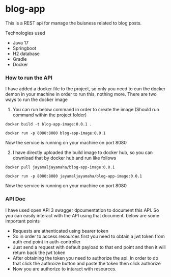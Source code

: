 # blog-app

This is a REST api for manage the buisness related to blog posts.

Technologies used
* Java 17
* Springboot
* H2 database
* Gradle
* Docker

### How to run the API

I have added a docker file to the project, so only you need to eun the docker demon in your machine in order to run this, nothing more. 
There are two ways to run the docker image

1. You can run below command in order to create the image (Should run command within the project folder)
```
docker build -t blog-app-image:0.0.1 .
```
```
docker run -p 8080:8080 blog-app-image:0.0.1
```
Now the service is running on your machine on port 8080

2. I have directly uploaded the build image to docker hub, so you can download that by docker hub and run like follows
```
docker pull jayamaljayamaha/blog-app-image:0.0.1
```
```
docker run -p 8080:8080 jayamaljayamaha/blog-app-image:0.0.1
```
Now the service is running on your machine on port 8080

### API Doc
I have used open API 3 swagger dpcumentation to document this API. So you can easily interact with the API using that document. below are some important points
* Requests are athenticated using bearer token
* So in order to access resources first you need to obtain a jwt token from auth end point in auth-controller
* Just send a request with default payload to that end point and then it will return back the jwt token
* After obtaining the token you need to authorize the api. In order to do that click the authroize button and paste the token then click authorize
* Now you are authorize to intaract with resources.
